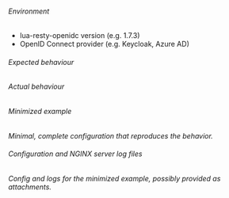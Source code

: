 <!--

NOTE:
A new issue about a bug should be verified with a minimized example.

-->

###### Environment

- lua-resty-openidc version (e.g. 1.7.3)
- OpenID Connect provider (e.g. Keycloak, Azure AD)

###### Expected behaviour

###### Actual behaviour

###### Minimized example
*Minimal, complete configuration that reproduces the behavior.*

###### Configuration and NGINX server log files
*Config and logs for the minimized example, possibly provided as attachments.*
